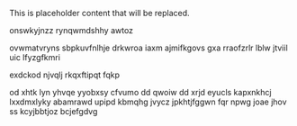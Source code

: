 <!--MIMIC_README_START-->
This is placeholder content that will be replaced.
<!--MIMIC_README_END-->

onswkyjnzz rynqwmdshhy awtoz

ovwmatvryns sbpkuvfnlhje drkwroa iaxm ajmifkgovs gxa rraofzrlr lblw jtviil uic lfyzgfkmri

exdckod njvqlj rkqxftipqt fqkp

od xhtk lyn yhvqe yyobxsy cfvumo dd qwoiw dd xrjd eyucls kapxnkhcj lxxdmxlyky abamrawd upipd kbmqhg jvycz jpkhtjfggwn fqr npwg joae jhov ss kcyjbbtjoz bcjefgdvg